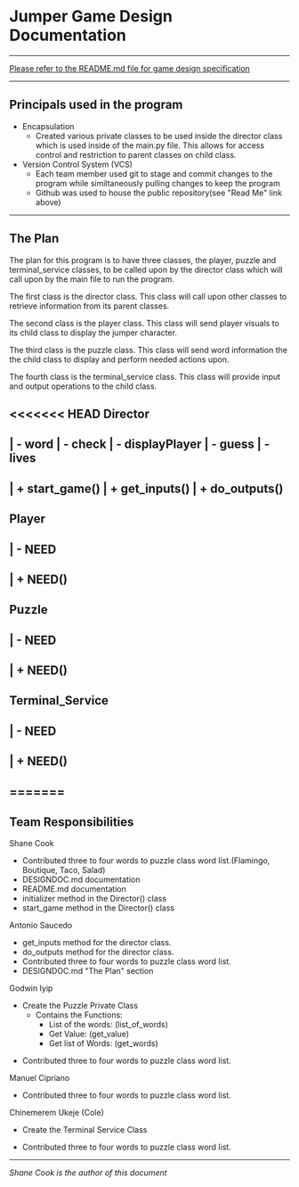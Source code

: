 # Jumper Game Design Documentation
---
[Please refer to the README.md file for game design specification](README.md)

---
## Principals used in the program
* Encapsulation
  * Created various private classes to be used inside the director class which is used inside of the main.py file. This allows for access control and restriction to parent classes on child class.
* Version Control System (VCS)
  * Each team member used git to stage and commit changes to the program while similtaneously pulling changes to keep the program
  * Github was used to house the public repository(see "Read Me" link above)
---
## The Plan
The plan for this program is to have three classes, the player, puzzle and terminal_service classes, to be called upon by the director class which will call upon by the main file to run the program. 

The first class is the director class. This class will call upon other classes to retrieve information from its parent classes. 

The second class is the player class. This class will send player visuals to its child class to display the jumper character.

The third class is the puzzle class. This class will send word information the the child class to display and perform needed actions upon.

The fourth class is the terminal_service class. This class will provide input and output operations to the child class.

<<<<<<< HEAD
Director
---------------------------

| - word
| - check
| - displayPlayer
| - guess
| - lives
----------------------------
| + start_game()
| + get_inputs()
| + do_outputs()
----------------------------
>>>>>>>

Player
---------------------------

| - NEED
----------------------------
| + NEED()
----------------------------

Puzzle
---------------------------

| - NEED
----------------------------
| + NEED()
----------------------------

Terminal_Service
---------------------------

| - NEED
----------------------------
| + NEED()
----------------------------
=======
---

## Team Responsibilities

Shane Cook
* Contributed three to four words to puzzle class word list.(Flamingo, Boutique, Taco, Salad)
* DESIGNDOC.md documentation
* README.md documentation
* initializer method in the Director() class
* start_game method in the Director() class

Antonio Saucedo
* get_inputs method for the director class.
* do_outputs method for the director class.
* Contributed three to four words to puzzle class word list.
* DESIGNDOC.md "The Plan" section

Godwin Iyip
- Create the Puzzle Private Class
  - Contains the Functions:
    - List of the words: (list_of_words)
    - Get Value: (get_value)
    - Get list of Words: (get_words)

* Contributed three to four words to puzzle class word list.

Manuel Cipriano
* Contributed three to four words to puzzle class word list.

Chinemerem Ukeje (Cole)
- Create the Terminal Service Class
* Contributed three to four words to puzzle class word list.
---
*Shane Cook is the author of this document*
